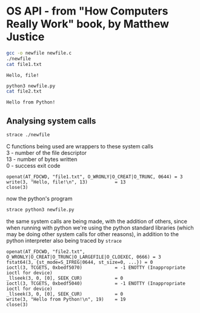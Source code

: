 # OS API - from "How Computers Really Work" book, by Matthew Justice

```bash
gcc -o newfile newfile.c
./newfile
cat file1.txt
```

```
Hello, file!
```

```bash
python3 newfile.py
cat file2.txt
```

```
Hello from Python!
```

## Analysing system calls

```bash
strace ./newfile
```

C functions being used are wrappers to these system calls  
3 - number of the file descriptor  
13 - number of bytes written  
0 - success exit code  
```
openat(AT_FDCWD, "file1.txt", O_WRONLY|O_CREAT|O_TRUNC, 0644) = 3
write(3, "Hello, file!\n", 13)          = 13
close(3)
```

now the python's program

```bash
strace python3 newfile.py
```

the same system calls are being made, with the addition of others, since when running with python we're using the python standard libraries (which may be doing other system calls for other reasons), in addition to the python interpreter also being traced by `strace`
```
openat(AT_FDCWD, "file2.txt", O_WRONLY|O_CREAT|O_TRUNC|O_LARGEFILE|O_CLOEXEC, 0666) = 3
fstat64(3, {st_mode=S_IFREG|0644, st_size=0, ...}) = 0
ioctl(3, TCGETS, 0xbedf5070)            = -1 ENOTTY (Inappropriate ioctl for device)
_llseek(3, 0, [0], SEEK_CUR)            = 0
ioctl(3, TCGETS, 0xbedf5040)            = -1 ENOTTY (Inappropriate ioctl for device)
_llseek(3, 0, [0], SEEK_CUR)            = 0
write(3, "Hello from Python!\n", 19)    = 19
close(3)
```
